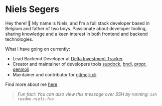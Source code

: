 # Niels Segers

Hey there! 👋 My name is Niels, and I'm a full stack developer based in Belgium and father of two boys. Passionate about developer tooling, sharing knowledge and a keen interest in both frontend and backend technologies.

What I have going on currently:

- Lead Backend Developer at [Delta Investment Tracker](https://delta.app)
- Creator and maintainer of developers tools [supdock](https://github.com/segersniels/supdock), [bndl](https://github.com/segersniels/bndl), [propr](https://github.com/segersniels/propr), [genmoji](https://github.com/segersniels/genmoji)
- Maintainer and contributor for [gitmoji-cli](https://github.com/carloscuesta/gitmoji-cli)

Find more about me [here](https://niels.foo/about).

> _Fun fact: You can also view this message over SSH by running: `ssh readme.niels.foo`_
